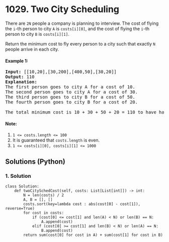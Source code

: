 # 1029. Two City Scheduling
There are <code>2N</code> people a company is planning to interview. The cost of flying the <code>i</code>-th person to city <code>A</code> is <code>costs[i][0]</code>, and the cost of flying the <code>i</code>-th person to city <code>B</code> is <code>costs[i][1]</code>.

Return the minimum cost to fly every person to a city such that exactly <code>N</code> people arrive in each city.

#### Example 1:
<pre>
<strong>Input:</strong> [[10,20],[30,200],[400,50],[30,20]]
<strong>Output:</strong> 110
<strong>Explanation:</strong> 
The first person goes to city A for a cost of 10.
The second person goes to city A for a cost of 30.
The third person goes to city B for a cost of 50.
The fourth person goes to city B for a cost of 20.

The total minimum cost is 10 + 30 + 50 + 20 = 110 to have half the people interviewing in each city.
</pre>

#### Note:
1. <code>1 <= costs.length <= 100</code>
2. It is guaranteed that <code>costs.length</code> is even.
3. <code>1 <= costs[i][0], costs[i][1] <= 1000</code>

## Solutions (Python)

### 1. Solution
```Python3
class Solution:
    def twoCitySchedCost(self, costs: List[List[int]]) -> int:
        N = len(costs) / 2
        A, B = [], []
        costs.sort(key=lambda cost : abs(cost[0] - cost[1]), reverse=True)
        for cost in costs:
            if (cost[0] <= cost[1] and len(A) < N) or len(B) == N:
                A.append(cost)
            elif (cost[0] >= cost[1] and len(B) < N) or len(A) == N:
                B.append(cost)
        return sum(cost[0] for cost in A) + sum(cost[1] for cost in B)
```
